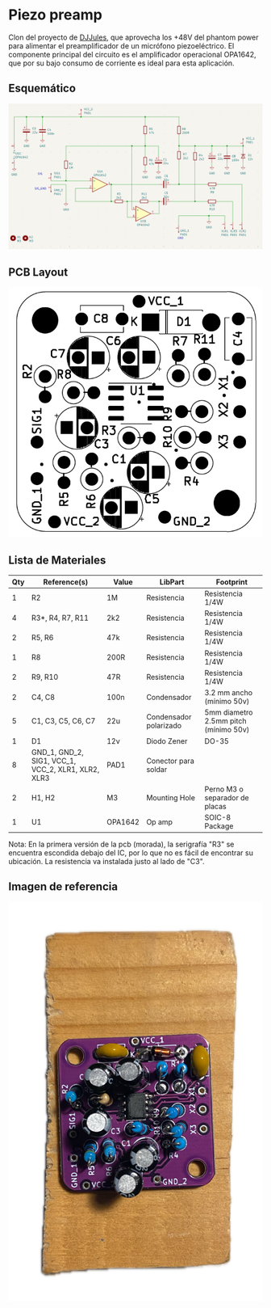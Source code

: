 # Piezo preamp

Clon del proyecto de [DJJules](https://www.instructables.com/Hi-Z-Opamp-Piezo-Buffer/), que aprovecha los +48V del phantom power para alimentar el preamplificador de un micrófono piezoeléctrico. El componente principal del circuito es el amplificador operacional OPA1642, que por su bajo consumo de corriente es ideal para esta aplicación.

## Esquemático

![Esquemático!](/sch.png "Esquemático")

## PCB Layout

![pcb!](/layout.png "pcb")


## Lista de Materiales

| Qty | Reference(s)                                       | Value   | LibPart                | Footprint                             |
|-----|----------------------------------------------------|---------|------------------------|---------------------------------------|
| 1   | R2                                                 | 1M      | Resistencia            | Resistencia 1/4W                      |
| 4   | R3*, R4, R7, R11                                    | 2k2     | Resistencia            | Resistencia 1/4W                      |
| 2   | R5, R6                                             | 47k     | Resistencia            | Resistencia 1/4W                      |
| 1   | R8                                                 | 200R    | Resistencia            | Resistencia 1/4W                      |
| 2   | R9, R10                                            | 47R     | Resistencia            | Resistencia 1/4W                      |
| 2   | C4, C8                                             | 100n    | Condensador            | 3.2 mm ancho (mínimo 50v)             |
| 5   | C1, C3, C5, C6, C7                                 | 22u     | Condensador polarizado | 5mm diametro 2.5mm pitch (mínimo 50v) |
| 1   | D1                                                 | 12v     | Diodo Zener            | DO-35                                 |
| 8   | GND_1, GND_2, SIG1, VCC_1, VCC_2, XLR1, XLR2, XLR3 | PAD1    | Conector para soldar   |                                       |
| 2   | H1, H2                                             | M3      | Mounting Hole          | Perno M3 o separador de placas        |
| 1   | U1                                                 | OPA1642 | Op amp                 | SOIC-8 Package                        |

Nota: En la primera versión de la pcb (morada), la serigrafía "R3" se encuentra escondida debajo del IC, por lo que no es fácil de encontrar su ubicación. La resistencia va instalada justo al lado de "C3".

## Imagen de referencia

![foto!](/foto.png "foto")